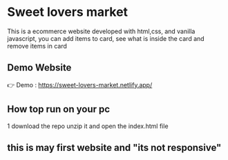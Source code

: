 # Sweet lovers market 

This is a ecommerce website developed with html,css, and vanilla javascript, you can add items to card, see what is inside the card and remove items in card

## Demo Website

👉 Demo : https://sweet-lovers-market.netlify.app/

## How top run on your pc

1 download the repo unzip it and open the index.html file 

## this is may first website and "its not responsive" 

